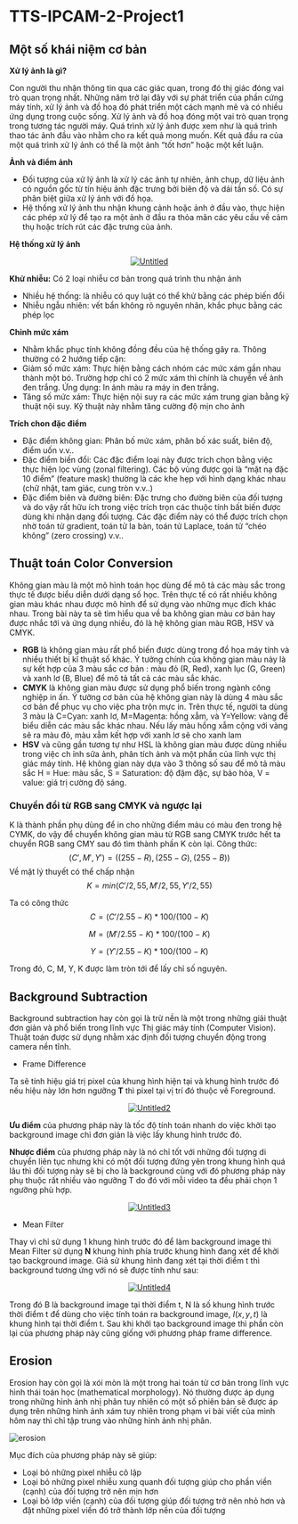 # TTS-IPCAM-2-Project1
## Một số khái niệm cơ bản
**Xử lý ảnh là gì?**

Con người thu nhận thông tin qua các giác quan, trong đó thị giác đóng vai trò quan trọng nhất. Những năm trở lại đây với sự phát triển của phần cứng máy tính, xử lý ảnh và đồ hoạ đó phát triển một cách mạnh mẽ và có nhiều ứng dụng trong cuộc sống. Xử lý ảnh và đồ hoạ đóng một vai trò quan trọng trong tương tác người máy. Quá trình xử lý ảnh được xem như là quá trình thao tác ảnh đầu vào nhằm cho ra kết quả mong muốn. Kết quả đầu ra của một quá trình xử lý ảnh có thể là một ảnh “tốt hơn” hoặc một kết luận.

**Ảnh và điểm ảnh**

- Đối tượng của xử lý ảnh là xử lý các ảnh tự nhiên, ảnh chụp, dữ liệu ảnh có nguồn gốc từ tín hiệu ảnh đặc trưng bởi biên độ và dải tần số. Có sự phân biệt giữa xử lý ảnh với đồ họa.
- Hệ thống xử lý ảnh thu nhận khung cảnh hoặc ảnh ở đầu vào, thực hiện các phép xử lý để tạo ra một ảnh ở đầu ra thỏa mãn các yêu cầu về cảm thụ hoặc trích rút các đặc trưng của ảnh.

**Hệ thống xử lý ảnh**

<a href="https://ibb.co/qYVpv0B"><p style="text-align:center;"><img src="https://i.ibb.co/VY5TsHV/Untitled.png" alt="Untitled" border="0"></p></a>

**Khử nhiễu:** Có 2 loại nhiễu cơ bản trong quá trình thu nhận ảnh

- Nhiều hệ thống: là nhiễu có quy luật có thể khử bằng các phép biến đổi
- Nhiễu ngẫu nhiên: vết bẩn không rõ nguyên nhân, khắc phục bằng các phép lọc

**Chỉnh mức xám**

- Nhằm khắc phục tính không đồng đều của hệ thống gây ra. Thông thường có 2 hướng tiếp cận:
- Giảm số mức xám: Thực hiện bằng cách nhóm các mức xám gần nhau thành một bó. Trường hợp chỉ có 2 mức xám thì chính là chuyển về ảnh đen trắng. Ứng dụng: In ảnh màu ra máy in đen trắng.
- Tăng số mức xám: Thực hiện nội suy ra các mức xám trung gian bằng kỹ thuật nội suy. Kỹ thuật này nhằm tăng cường độ mịn cho ảnh

**Trích chon đặc điểm**

- Đặc điểm không gian: Phân bố mức xám, phân bố xác suất, biên độ, điểm uốn v.v.. 
- Đặc điểm biến đổi: Các đặc điểm loại này được trích chọn bằng việc thực hiện lọc vùng (zonal filtering). Các bộ vùng được gọi là “mặt nạ đặc 10 điểm” (feature mask) thường là các khe hẹp với hình dạng khác nhau (chữ nhật, tam giác, cung tròn v.v..) 
- Đặc điểm biên và đường biên: Đặc trưng cho đường biên của đối tượng và do vậy rất hữu ích trong việc trích trọn các thuộc tính bất biến được dùng khi nhận dạng đối tượng. Các đặc điểm này có thể được trích chọn nhờ toán tử gradient, toán tử la bàn, toán tử Laplace, toán tử “chéo không” (zero crossing) v.v.. 

## Thuật toán Color Conversion

Không gian màu là một mô hình toán học dùng để mô tả các màu sắc trong thực tế được biểu diễn dưới dạng số học. Trên thực tế có rất nhiều không gian màu khác nhau được mô hình để sử dụng vào những mục đích khác nhau. Trong bài này ta sẽ tìm hiểu qua về ba không gian màu cơ bản hay được nhắc tới và ứng dụng nhiều, đó là hệ không gian màu RGB, HSV và CMYK.
- **RGB** là không gian màu rất phổ biến được dùng trong đồ họa máy tính và nhiều thiết bị kĩ thuật số khác. Ý tưởng chính của không gian màu này là sự kết hợp của 3 màu sắc cơ bản : màu đỏ (R, Red), xanh lục (G, Green) và xanh lơ (B, Blue) để mô tả tất cả các màu sắc khác.
- **CMYK** là không gian màu được sử dụng phổ biến trong ngành công nghiệp in ấn. Ý tưởng cơ bản của hệ không gian này là dùng 4 màu sắc cơ bản để phục vụ cho việc pha trộn mực in. Trên thực tế, người ta dùng 3 màu là C=Cyan: xanh lơ, M=Magenta: hồng xẫm, và Y=Yellow: vàng để biểu diễn các màu sắc khác nhau. Nếu lấy màu hồng xẫm cộng với vàng sẽ ra màu đỏ, màu xẫm kết hợp với xanh lơ sẽ cho xanh lam 
- **HSV** và cũng gần tương tự như HSL là không gian màu được dùng nhiều trong việc ch ỉnh sữa ảnh, phân tích ảnh và một phần của lĩnh vực thị giác máy tính. Hệ không gian này dựa vào 3 thông số sau để mô tả màu sắc H = Hue: màu sắc, S = Saturation: độ đậm đặc, sự bảo hòa, V = value: giá trị cường độ sáng.

### Chuyển đổi từ RGB sang CMYK và ngược lại

K là thành phần phụ dùng để in cho những điểm màu có màu đen trong hệ CYMK, do vậy để chuyển không gian màu từ RGB sang CMYK trước hết ta chuyển RGB sang CMY sau đó tìm thành phần K còn lại.
Công thức: $$(C', M', Y') = ((255 - R), (255 - G), (255 - B)) $$
Về mặt lý thuyết có thể chấp nhận $$K = min (C'/2,55, M'/2,55, Y'/2,55) $$

Ta có công thức
$$C = (C'/2.55 - K) * 100 /(100 - K)$$

$$M = (M'/2.55 - K) * 100 /(100 - K)$$

$$Y = (Y'/2.55 - K) *100 /(100 - K)$$

Trong đó, C, M, Y, K được làm tròn tới để lấy chỉ số nguyên.

## Background Subtraction

Background subtraction hay còn gọi là trừ nền là một trong những giải thuật đơn giản và phổ biến trong lĩnh vực Thị giác máy tính (Computer Vision). Thuật toán được sử dụng nhằm xác định đối tượng chuyển động trong camera nền tĩnh.

- Frame Difference

Ta sẽ tính hiệu giá trị pixel của khung hình hiện tại và khung hình trước đó nếu hiệu này lớn hơn ngưỡng **T** thì pixel tại vị trí đó thuộc về Foreground.

<a href="https://imgbb.com/"><p style="text-align:center;"><img src="https://i.ibb.co/KN2FRng/Untitled2.png" alt="Untitled2" border="0"></p></a>

**Ưu điểm** của phương pháp này là tốc độ tính toán nhanh do việc khởi tạo background image chỉ đơn giản là việc lấy khung hình trước đó.

**Nhược điểm** của phương pháp này là nó chỉ tốt với những đối tượng di chuyển liên tục nhưng khi có một đối tượng đứng yên trong khung hình quá lâu thì đối tượng này sẽ bị cho là background cùng với đó phương pháp này phụ thuộc rất nhiều vào ngưỡng T do đó với mỗi video ta đều phải chọn 1 ngưỡng phù hợp.

<a href="https://imgbb.com/"><p style="text-align:center;"><img src="https://i.ibb.co/bjhbHvK/Untitled3.png" alt="Untitled3" border="0"></p></a>

- Mean Filter

Thay vì chỉ sử dụng 1 khung hình trước đó để làm background image thì Mean Filter sử dụng **N** khung hình phía trước khung hình đang xét để khởi tạo background image. Giả sử khung hình đang xét tại thời điểm t thì background tương ứng với nó sẽ được tính như sau:

<a href="https://imgbb.com/"><p style="text-align:center;"><img src="https://i.ibb.co/1XN9dk8/Untitled4.png" alt="Untitled4" border="0"></p></a>

Trong đó B là background image tại thời điểm t, N là số khung hình trước thời điểm t để dùng cho việc tính toán ra background image, $I(x, y, t)$ là khung hình tại thời điểm t. Sau khi khởi tạo background image thì phần còn lại của phương pháp này cũng giống với phương pháp frame difference.

## Erosion

Erosion hay còn gọi là xói mòn là một trong hai toán tử cơ bản trong lĩnh vực hình thái toán học (mathematical morphology). Nó thường được áp dụng trong những hình ảnh nhị phân tuy nhiên có một số phiên bản sẽ được áp dụng trên những hình ảnh xám tuy nhiên trong phạm vi bài viết của mình hôm nay thì chỉ tập trung vào những hình ảnh nhị phân.

<img src="https://tapit.vn/wp-content/uploads/2021/11/10.gif" alt="erosion" />

Mục đích của phương pháp này sẽ giúp:
- Loại bỏ những pixel nhiễu cô lập
- Loại bỏ những pixel nhiễu xung quanh đối tượng giúp cho phần viền (cạnh) của đối tượng trở nên mịn hơn
- Loại bỏ lớp viền (cạnh) của đối tượng giúp đối tượng trở nên nhỏ hơn và đặt những pixel viền đó trở thành lớp nền của đối tượng




